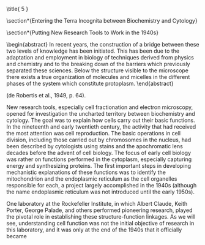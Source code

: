 \title{
5
}

\section*{Entering the Terra Incognita between Biochemistry and Cytology}

\section*{Putting New Research Tools to Work in the 1940s}

\begin{abstract}
In recent years, the construction of a bridge between these two levels of knowledge has been initiated. This has been due to the adaptation and employment in biology of techniques derived from physics and chemistry and to the breaking down of the barriers which previously separated these sciences. Below the structure visible to the microscope there exists a true organization of molecules and micelles in the different phases of the system which constitute protoplasm.
\end{abstract}

(de Robertis et al., 1949, p. 64).

New research tools, especially cell fractionation and electron microscopy, opened for investigation the uncharted territory between biochemistry and cytology. The goal was to explain how cells carry out their basic functions. In the nineteenth and early twentieth century, the activity that had received the most attention was cell reproduction. The basic operations in cell division, including those carried out by chromosomes in the nucleus, had been described by cytologists using stains and the apochromatic lens decades before the advent of cell biology. The focus of early cell biology was rather on functions performed in the cytoplasm, especially capturing energy and synthesizing proteins. The first important steps in developing mechanistic explanations of these functions was to identify the mitochondrion and the endoplasmic reticulum as the cell organelles responsible for each, a project largely accomplished in the 1940s (although the name endoplasmic reticulum was not introduced until the early 1950s).

One laboratory at the Rockefeller Institute, in which Albert Claude, Keith Porter, George Palade, and others performed pioneering research, played the pivotal role in establishing these structure-function linkages. As we will see, understanding cell function was not the initial objective of research in this laboratory, and it was only at the end of the 1940s that it officially became
